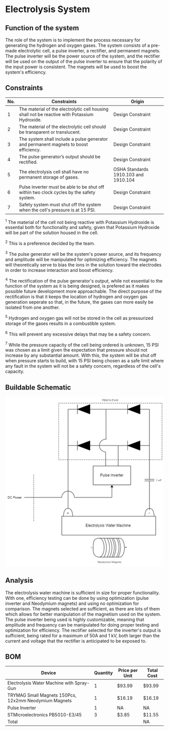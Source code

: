 # Electrolysis System
## Function of the system
The role of the system is to implement the process necessary for generating the hydrogen and oxygen gases. The system consists of a pre-made electrolytic cell, a pulse inverter, a rectifier, and permanent magnets. The pulse inverter will be the power source of the system, and the rectifier will be used on the output of the pulse inverter to ensure that the polarity of the input power is consistent. The magnets will be used to boost the system's efficiency.

## Constraints
| No. | Constraints                                                                                   | Origin                               |
| --- | --------------------------------------------------------------------------------------------- | ------------------------------------ |
| 1   | The material of the electrolytic cell housing shall not be reactive with Potassium Hydroxide. | Design Constraint                    |
| 2   | The material of the electrolytic cell should be transparent or translucent.                   | Design Constraint                    |
| 3   | The system shall include a pulse generator and permanent magnets to boost efficiency.         | Design Constraint                    |
| 4   | The pulse generator’s output should be rectified.                                             | Design Constraint                    |
| 5   | The electrolysis cell shall have no permanent storage of gases.                               | OSHA Standards 1910.103 and 1910.104 |
| 6   | Pulse inverter must be able to be shut off within two clock cycles by the safety system.      | Design Constraint                    |
| 7   | Safety system must shut off the system when the cell's pressure is at 15 PSI.                 | Design Constraint                    |


<sup>1</sup>
The material of the cell not being reactive with Potassium Hydroxide is essential both for functionality and safety, given that Potassium Hydroxide will be part of the solution housed in the cell.

<sup>2</sup>
This is a preference decided by the team.

<sup>3</sup>
The pulse generator will be the system's power source, and its frequency and amplitude will be manipulated for optimizing efficiency. The magnets will theoretically serve to bias the ions in the solution toward the electrodes in order to increase interaction and boost efficiency.

<sup>4</sup>
The rectification of the pulse generator's output, while not essential to the function of the system as it is being designed, is prefered as it makes possible future development more approachable. The direct purpose of the rectification is that it keeps the location of hydrogen and oxygen gas generation seperate so that, in the future, the gases can more easily be isolated from one another.

<sup>5</sup>
Hydrogen and oxygen gas will not be stored in the cell as pressurized storage of the gases results in a combustible system.

<sup>6</sup>
This will prevent any excessive delays that may be a safety concern.

<sup>7</sup>
While the pressure capacity of the cell being ordered is unknown, 15 PSI was chosen as a limit given the expectation that pressure should not increase by any substantial amount. With this, the system will be shut off when pressure starts to build,  with 15 PSI being chosen as a safe limit where any fault in the system will not be a safety concern, regardless of the cell's capacity.


## Buildable Schematic
![image](/Documentation/Images/Controller_System/Conceptual/Electrolysis_System.jpg)


## Analysis
The electrolysis water machine is sufficient in size for proper functionality. With one, efficiency testing can be done by using optimization (pulse inverter and Neodymium magnets) and using no optimization for comparison. The magnets selected are sufficient, as there are lots of them which allows for better manipulation of the magnetism used on the system. The pulse inverter being used is highly customizable, meaning that amplitude and frequency can be manipulated for doing proper testing and optimization for efficiency. The rectifier selected for the inverter's output is sufficient, being rated for a maximum of 50A and 1 kV, both larger than the current and voltage that the rectifier is anticipated to be exposed to.


## BOM
| Device                                                | Quantity | Price per Unit | Total Cost |
| ----------------------------------------------------- | -------- | -------------- | ---------- |
| Electrolysis Water Machine with Spray-Gun             | 1        | $93.99         | $93.99     |
| TRYMAG Small Magnets 150Pcs, 12x2mm Neodymium Magnets | 1        | $16.19         | $16.19     |
| Pulse Inverter                                        | 1        | NA             | NA         |
| STMicroelectronics PB5010-E3/45                       | 3        | $3.85          | $11.55     |
| Total                                                 |          |                | NA         |
